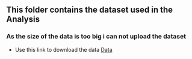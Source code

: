 ## This folder contains the dataset used in the Analysis
### As the size of the data is too big i can not upload the dataset
- Use this link to download the data [Data](https://s3.amazonaws.com/video.udacity-data.com/topher/2018/March/5aab379c_bikeshare-2/bikeshare-2.zip)
